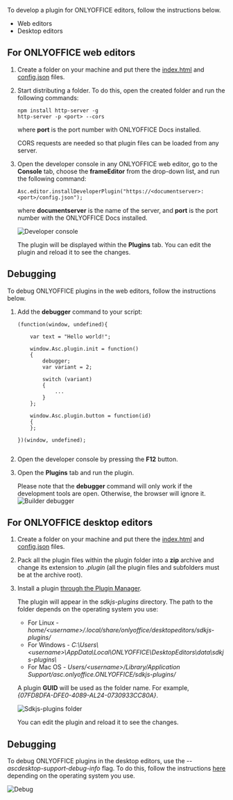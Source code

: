 To develop a plugin for ONLYOFFICE editors, follow the instructions below.

* Web editors
* Desktop editors

## For ONLYOFFICE web editors

1. Create a folder on your machine and put there the [index.html](/plugin/indexhtml) and [config.json](/plugin/config) files.

2. Start distributing a folder. To do this, open the created folder and run the following commands:

   ```
   npm install http-server -g
   http-server -p <port> --cors
   ```

   where **port** is the port number with ONLYOFFICE Docs installed.

   CORS requests are needed so that plugin files can be loaded from any server.

3. Open the developer console in any ONLYOFFICE web editor, go to the **Console** tab, choose the **frameEditor** from the drop-down list, and run the following command:

   ```
   Asc.editor.installDeveloperPlugin("https://<documentserver>:<port>/config.json");
   ```

   where **documentserver** is the name of the server, and **port** is the port number with the ONLYOFFICE Docs installed.

   ![Developer console](/assets/images/plugins/developer-console.png)

   The plugin will be displayed within the **Plugins** tab. You can edit the plugin and reload it to see the changes.

## Debugging

To debug ONLYOFFICE plugins in the web editors, follow the instructions below.

1. Add the **debugger** command to your script:

   ```
   (function(window, undefined){

       var text = "Hello world!";

       window.Asc.plugin.init = function()
       {
           debugger;
           var variant = 2;

           switch (variant)
           {
               ...
           }
       };

       window.Asc.plugin.button = function(id)
       {
       };

   })(window, undefined);
           
   ```

2. Open the developer console by pressing the **F12** button.

3. Open the **Plugins** tab and run the plugin.

   Please note that the **debugger** command will only work if the development tools are open. Otherwise, the browser will ignore it. ![Builder debugger](/assets/images/plugins/plugin-debugging.png)

## For ONLYOFFICE desktop editors

1. Create a folder on your machine and put there the [index.html](/plugin/indexhtml) and [config.json](/plugin/config) files.

2. Pack all the plugin files within the plugin folder into a **zip** archive and change its extension to *.plugin* (all the plugin files and subfolders must be at the archive root).

3. Install a plugin [through the Plugin Manager](/plugin/installation/desktop#plugin-manager).

   The plugin will appear in the *sdkjs-plugins* directory. The path to the folder depends on the operating system you use:

   * For Linux - *home/\<username>/.local/share/onlyoffice/desktopeditors/sdkjs-plugins/*
   * For Windows - *C:\Users\\\<username>\AppData\Local\ONLYOFFICE\DesktopEditors\data\sdkjs-plugins\\*
   * For Mac OS - *Users/\<username>/Library/Application Support/asc.onlyoffice.ONLYOFFICE/sdkjs-plugins/*

   A plugin **GUID** will be used as the folder name. For example, *{07FD8DFA-DFE0-4089-AL24-0730933CC80A}*.

   ![Sdkjs-plugins folder](/assets/images/plugins/sdkjs-plugins-folder.png)

   You can edit the plugin and reload it to see the changes.

## Debugging

To debug ONLYOFFICE plugins in the desktop editors, use the *--ascdesktop-support-debug-info* flag. To do this, follow the instructions [here](/desktop/debugging) depending on the operating system you use.

![Debug](/assets/images/desktop/debugging.png)
